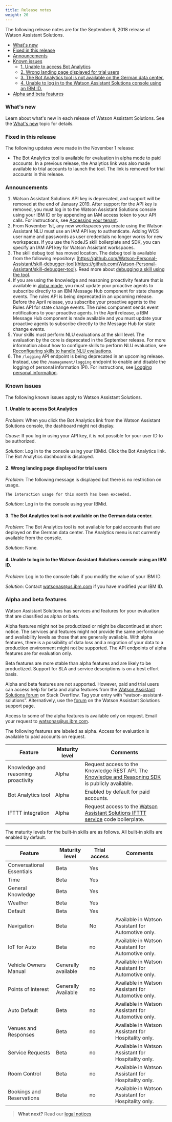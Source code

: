 ```yaml
---
title: Release notes
weight: 20
---
```


The following release notes are for the September 6, 2018 release of Watson Assistant Solutions.

- [What's new](#whats-new)
- [Fixed in this release](#fixed-in-this-release)
- [Announcements](#announcements)
- [Known issues](#known-issues)
    - [1. Unable to access Bot Analytics](#1-unable-to-access-bot-analytics)
    - [2. Wrong landing page displayed for trial users](#2-wrong-landing-page-displayed-for-trial-users)
    - [3.	The Bot Analytics tool is not available on the German data center.](#3-the-bot-analytics-tool-is-not-available-on-the-german-data-center)
    - [4.	Unable to log in to the Watson Assistant Solutions console using an IBM ID.](#4-unable-to-log-in-to-the-watson-assistant-solutions-console-using-an-ibm-id)
- [Alpha and beta features](#alpha-and-beta-features)

### What's new
Learn about what's new in each release of Watson Assistant Solutions.  See the [What's new]({{site.baseurl}}/get-started/whats_new) topic for details.

### Fixed in this release

The following updates were made in the November 1 release:

- The Bot Analytics tool is available for evaluation in alpha mode to paid accounts.  In a previous release, the Analytics link was also made available to trial accounts to launch the tool.  The link is removed for trial accounts in this release. 

### Announcements

1. Watson Assistant Solutions API key is deprecated, and support will be removed at the end of January 2019. After support for the API key is removed, you must log in to the Watson Assistant Solutions console using your IBM ID or by appending an IAM access token to your API calls. For instructions, see [Accessing your tenant]({{site.baseurl}}/get-started/get-api-key/).
2. From November 1st, any new workspaces you create using the Watson Assistant NLU must use an IAM API key to authenticate.  Adding WCS user name and passwords as user credentials no longer works for new workspaces.  If you use the NodeJS skill boilerplate and SDK, you can specify an IAM API key for Watson Assistant workspaces.
3. The skill debug tool has moved location.  The debug tool is available from the following repository: [https://github.com/Watson-Personal-Assistant/skill-debugger-tool](https://github.com/Watson-Personal-Assistant/skill-debugger-tool). Read more about [debugging a skill using the tool]({{site.baseurl}}/skill/debugging_a_skill/). 
4. If you are using the knowledge and reasoning proactivity feature that is available in [alpha mode](#alpha-and-beta-features), you must update your proactive agents to subscribe directly to an IBM Message Hub component for state change events. The rules API is being deprecated in an upcoming release. Before the April release, you subscribe your proactive agents to the Rules API for state change events. The rules component sends event notifications to your proactive agents.  In the April release, a IBM Message Hub component is made available and you must update your proactive agents to subscribe directly to the Message Hub for state change events. 
5. Your skills must perform NLU evaluations at the skill level.  The evaluation by the core is deprecated in the September release. For more information about how to configure skills to perform NLU evaluation, see [Reconfiguring skills to handle NLU evaluations]({{site.baseurl}}/further-topics/reconfigure_skill/).
6. The `/logging` API endpoint is being deprecated in an upcoming release.  Instead, use the `/management/logging` endpoint to enable and disable the logging of personal information (PI).  For instructions, see [Logging personal information]({{site.baseurl}}/further-topics/set_pi/).

### Known issues

The following known issues apply to Watson Assistant Solutions.

#### 1. Unable to access Bot Analytics

_Problem_: When you click the Bot Analytics link from the Watson Assistant Solutions console, the dashboard might not display.

_Cause_: If you log in using your API key, it is not possible for your user ID to be authorized.

_Solution_: Log in to the console using your IBMid. Click the Bot Analytics link.  The Bot Analytics dashboard is displayed.

#### 2. Wrong landing page displayed for trial users

_Problem_: The following message is displayed but there is no restriction on usage.

`The interaction usage for this month has been exceeded.`

_Solution_: Log in to the console using your IBMid.

#### 3.	The Bot Analytics tool is not available on the German data center.

_Problem_: The Bot Analytics tool is not available for paid accounts that are deployed on the German data center.  The Analytics menu is not currently available from the console.

_Solution_: None.

#### 4.	Unable to log in to the Watson Assistant Solutions console using an IBM ID.

_Problem_: Log in to the console fails if you modify the value of your IBM ID.

_Solution_: Contact [watsonas@us.ibm.com](mailto:watsonas@us.ibm.com) if you have modified your IBM ID.

### Alpha and beta features

Watson Assistant Solutions has services and features for your evaluation that are classified as alpha or beta. 

Alpha features might not be productized or might be discontinued at short notice.  The services and features might not provide the same performance and availability levels as those that are generally available. With alpha features, there is a possibility of data loss and a migration of your data to a production environment might not be supported. The API endpoints of alpha  features are for evaluation only. 

Beta features are more stable than alpha features and are likely to be productized.  Support for SLA and service descriptions is on a best effort basis.

Alpha and beta features are not supported.  However, paid and trial  users can access help for beta and alpha features from the [Watson Assistant Solutions forum](https://stackoverflow.com/questions/tagged/watson-assistant-solutions) on Stack Overflow. Tag your entry with “watson-assistant-solutions”. Alternatively, use the [forum](https://www.ibm.com/mysupport/s/topic/0TO500000002aQvGAI/watson-assistant-solutions?language=en_US&t=1532958100517) on the Watson Assistant Solutions support page.  

Access to some of the alpha features is available only on request.  Email your request to [watsonas@us.ibm.com](mailto:watsonas@us.ibm.com).

The following features are labeled as alpha.  Access for evaluation is available to paid accounts on request.

Feature | Maturity level | Comments|
---------|----------|---------|
 Knowledge and reasoning proactivity | Alpha       |  Request access to the Knowledge REST API. The [Knowledge and Reasoning SDK](https://github.com/Watson-Personal-Assistant/kr-node-sdk) is publicly available. |
 Bot Analytics tool | Alpha        | Enabled by default for paid accounts.| 
 IFTTT integration  | Alpha        | Request access to the [Watson Assistant Solutions IFTTT service](https://watson-personal-assistant.github.io/developer/ifttt/configure_wa_ifttt_service/) code boilerplate. |
 

The maturity levels for the built-in skills are as follows.  All built-in skills are enabled by default.  

Feature | Maturity level | Trial access| Comments|
---------|----------|---------|---------|
 Conversational Essentials  | Beta  | Yes |
 Time | Beta  | Yes |
 General Knowledge | Beta  | Yes |
 Weather | Beta  | Yes |
 Default | Beta  | Yes |
 Navigation  | Beta  |  No |Available in Watson Assistant for Automotive only.
 IoT for Auto  | Beta  |  no | Available in Watson Assistant for Automotive only.
 Vehicle Owners Manual  |   Generally available  | no |Available in Watson Assistant for Automotive only. 
 Points of Interest  |   Generally Available |no  | Available in Watson Assistant for Automotive only. 
 Auto Default  | Beta  |  no | Available in Watson Assistant for Automotive only. 
 Venues and Responses  | Beta |  no  |Available in Watson Assistant for Hospitality only. 
 Service Requests  | Beta  |  no | Available in Watson Assistant for Hospitality only.
 Room Control  | Beta  |  no | Available in Watson Assistant for Hospitality only.
 Bookings and Reservations  | Beta  |  no | Available in Watson Assistant for Hospitality only.
 

> **What next?** Read our [legal notices]({{site.baseurl}}/legal/terms-of-use)
